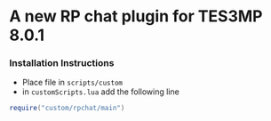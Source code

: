 # A new RP chat plugin for TES3MP 8.0.1

### Installation Instructions
 - Place file in ```scripts/custom```
 - in ```customScripts.lua``` add the following line
 ```lua
require("custom/rpchat/main")
 ```

